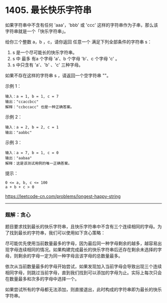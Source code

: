 # 1405. 最长快乐字符串

如果字符串中不含有任何 'aaa'，'bbb' 或 'ccc' 这样的字符串作为子串，那么该字符串就是一个「快乐字符串」。

给你三个整数 a，b ，c，请你返回 任意一个 满足下列全部条件的字符串 s：

1. s 是一个尽可能长的快乐字符串。
2. s 中 最多 有a 个字母 'a'、b 个字母 'b'、c 个字母 'c' 。
3. s 中只含有 'a'、'b' 、'c' 三种字母。

如果不存在这样的字符串 s ，请返回一个空字符串 ""。


示例 1：

    输入：a = 1, b = 1, c = 7
    输出："ccaccbcc"
    解释："ccbccacc" 也是一种正确答案。

示例 2：

    输入：a = 2, b = 2, c = 1
    输出："aabbc"

示例 3：

    输入：a = 7, b = 1, c = 0
    输出："aabaa"
    解释：这是该测试用例的唯一正确答案。

提示：

    0 <= a, b, c <= 100
    a + b + c > 0


https://leetcode-cn.com/problems/longest-happy-string


------
### 题解：贪心

题目要求找到最长的快乐字符串，且快乐字符串中不含有三个连续相同的字母。为了找到最长的字符串，我们可以使用如下贪心策略：

尽可能优先使用当前数量最多的字母，因为最后同一种字母剩余的越多，越容易出现字母连续相同的情况。如果构建完成最长的快乐字符串后还存在剩余未选择的字母，则剩余的字母一定为同一种字母且该字母的总数量最多。

依次从当前数量最多的字母开始尝试，如果发现加入当前字母会导致出现三个连续相同字母，则跳过当前字母，直到我们找到可以添加的字母为止。实际上每次只会在数量最多和次多的字母中选择一个。

如果尝试所有的字母都无法添加，则直接退出，此时构成的字符串即为最长的快乐字符串。

